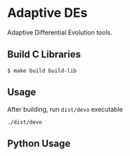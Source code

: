 # Adaptive DEs

Adaptive Differential Evolution tools.

## Build C Libraries

```
$ make build build-lib
```

## Usage

After building, run `dist/devo` executable

```
./dist/devo
```

## Python Usage
